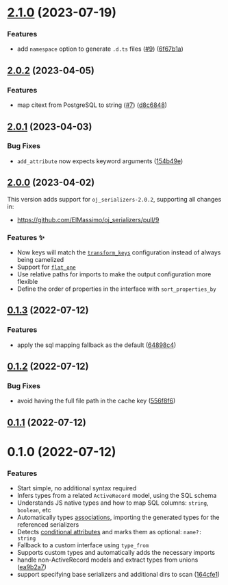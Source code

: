 # [2.1.0](https://github.com/ElMassimo/types_from_serializers/compare/types_from_serializers@2.0.2...types_from_serializers@2.1.0) (2023-07-19)


### Features

* add `namespace` option to generate `.d.ts` files ([#9](https://github.com/ElMassimo/types_from_serializers/issues/9)) ([6f67b1a](https://github.com/ElMassimo/types_from_serializers/commit/6f67b1ad9283868e8e3325042645bceccc85b047))



## [2.0.2](https://github.com/ElMassimo/types_from_serializers/compare/types_from_serializers@2.0.1...types_from_serializers@2.0.2) (2023-04-05)


### Features

* map citext from PostgreSQL to string ([#7](https://github.com/ElMassimo/types_from_serializers/issues/7)) ([d8c6848](https://github.com/ElMassimo/types_from_serializers/commit/d8c6848b99b0f4ba3770871f491755c229a2c4b0))



## [2.0.1](https://github.com/ElMassimo/types_from_serializers/compare/types_from_serializers@2.0.0...types_from_serializers@2.0.1) (2023-04-03)


### Bug Fixes

* `add_attribute` now expects keyword arguments ([154b49e](https://github.com/ElMassimo/types_from_serializers/commit/154b49e463e3e6533b21520b7f0d699e6f0f47ba))



## [2.0.0](https://github.com/ElMassimo/types_from_serializers/compare/types_from_serializers@0.1.2...types_from_serializers@2.0.0) (2023-04-02)

This version adds support for `oj_serializers-2.0.2`, supporting all changes in:

- https://github.com/ElMassimo/oj_serializers/pull/9

### Features ✨

- Now keys will match the [`transform_keys`](https://github.com/ElMassimo/oj_serializers#transforming-attribute-keys-) configuration instead of always being camelized
- Support for [`flat_one`](https://github.com/ElMassimo/oj_serializers#composing-serializers-)
- Use relative paths for imports to make the output configuration more flexible
- Define the order of properties in the interface with `sort_properties_by`

## [0.1.3](https://github.com/ElMassimo/types_from_serializers/compare/types_from_serializers@0.1.2...types_from_serializers@0.1.3) (2022-07-12)


### Features

* apply the sql mapping fallback as the default ([64898c4](https://github.com/ElMassimo/types_from_serializers/commit/64898c4e3a3f83ea67294f2200f253cd2a64aea9))



## [0.1.2](https://github.com/ElMassimo/types_from_serializers/compare/types_from_serializers@0.1.1...types_from_serializers@0.1.2) (2022-07-12)


### Bug Fixes

* avoid having the full file path in the cache key ([556f8f6](https://github.com/ElMassimo/types_from_serializers/commit/556f8f667608fa950a3ad0647540055b1b5f1dc8))



## [0.1.1](https://github.com/ElMassimo/types_from_serializers/compare/types_from_serializers@0.1.0...types_from_serializers@0.1.1) (2022-07-12)



# 0.1.0 (2022-07-12)


### Features

- Start simple, no additional syntax required
- Infers types from a related `ActiveRecord` model, using the SQL schema
- Understands JS native types and how to map SQL columns: `string`, `boolean`, etc
- Automatically types [associations](https://github.com/ElMassimo/oj_serializers#associations-dsl-), importing the generated types for the referenced serializers
- Detects [conditional attributes](https://github.com/ElMassimo/oj_serializers#rendering-an-attribute-conditionally) and marks them as optional: `name?: string`
- Fallback to a custom interface using `type_from`
- Supports custom types and automatically adds the necessary imports
- handle non-ActiveRecord models and extract types from unions ([ea9b2a7](https://github.com/ElMassimo/types_from_serializers/commit/ea9b2a71cb85503ff691e5ef115ab73f89b005af))
- support specifying base serializers and additional dirs to scan ([164cfe1](https://github.com/ElMassimo/types_from_serializers/commit/164cfe17bb0527c59cf95441381aef7bf797a568))



